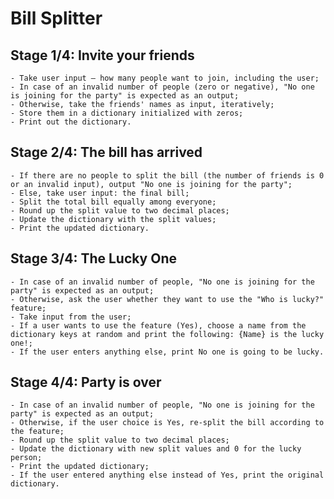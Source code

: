 # Bill Splitter
## Stage 1/4: Invite your friends 

    
    - Take user input — how many people want to join, including the user;
    - In case of an invalid number of people (zero or negative), "No one is joining for the party" is expected as an output;
    - Otherwise, take the friends' names as input, iteratively;
    - Store them in a dictionary initialized with zeros;
    - Print out the dictionary.

## Stage 2/4: The bill has arrived

    
    - If there are no people to split the bill (the number of friends is 0 or an invalid input), output "No one is joining for the party";
    - Else, take user input: the final bill;
    - Split the total bill equally among everyone;
    - Round up the split value to two decimal places;
    - Update the dictionary with the split values;
    - Print the updated dictionary.

## Stage 3/4: The Lucky One 
    
    - In case of an invalid number of people, "No one is joining for the party" is expected as an output;
    - Otherwise, ask the user whether they want to use the "Who is lucky?" feature;
    - Take input from the user;
    - If a user wants to use the feature (Yes), choose a name from the dictionary keys at random and print the following: {Name} is the lucky one!;
    - If the user enters anything else, print No one is going to be lucky.

## Stage 4/4: Party is over

    - In case of an invalid number of people, "No one is joining for the party" is expected as an output;
    - Otherwise, if the user choice is Yes, re-split the bill according to the feature;
    - Round up the split value to two decimal places;
    - Update the dictionary with new split values and 0 for the lucky person;
    - Print the updated dictionary;
    - If the user entered anything else instead of Yes, print the original dictionary.

